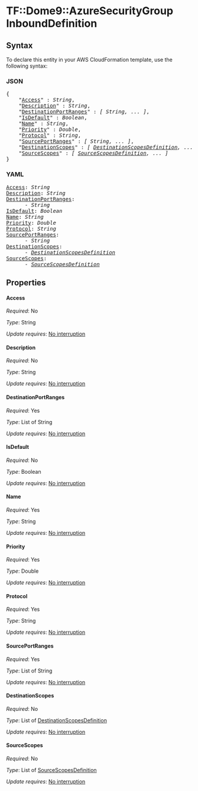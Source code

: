 # TF::Dome9::AzureSecurityGroup InboundDefinition

## Syntax

To declare this entity in your AWS CloudFormation template, use the following syntax:

### JSON

<pre>
{
    "<a href="#access" title="Access">Access</a>" : <i>String</i>,
    "<a href="#description" title="Description">Description</a>" : <i>String</i>,
    "<a href="#destinationportranges" title="DestinationPortRanges">DestinationPortRanges</a>" : <i>[ String, ... ]</i>,
    "<a href="#isdefault" title="IsDefault">IsDefault</a>" : <i>Boolean</i>,
    "<a href="#name" title="Name">Name</a>" : <i>String</i>,
    "<a href="#priority" title="Priority">Priority</a>" : <i>Double</i>,
    "<a href="#protocol" title="Protocol">Protocol</a>" : <i>String</i>,
    "<a href="#sourceportranges" title="SourcePortRanges">SourcePortRanges</a>" : <i>[ String, ... ]</i>,
    "<a href="#destinationscopes" title="DestinationScopes">DestinationScopes</a>" : <i>[ <a href="destinationscopesdefinition.md">DestinationScopesDefinition</a>, ... ]</i>,
    "<a href="#sourcescopes" title="SourceScopes">SourceScopes</a>" : <i>[ <a href="sourcescopesdefinition.md">SourceScopesDefinition</a>, ... ]</i>
}
</pre>

### YAML

<pre>
<a href="#access" title="Access">Access</a>: <i>String</i>
<a href="#description" title="Description">Description</a>: <i>String</i>
<a href="#destinationportranges" title="DestinationPortRanges">DestinationPortRanges</a>: <i>
      - String</i>
<a href="#isdefault" title="IsDefault">IsDefault</a>: <i>Boolean</i>
<a href="#name" title="Name">Name</a>: <i>String</i>
<a href="#priority" title="Priority">Priority</a>: <i>Double</i>
<a href="#protocol" title="Protocol">Protocol</a>: <i>String</i>
<a href="#sourceportranges" title="SourcePortRanges">SourcePortRanges</a>: <i>
      - String</i>
<a href="#destinationscopes" title="DestinationScopes">DestinationScopes</a>: <i>
      - <a href="destinationscopesdefinition.md">DestinationScopesDefinition</a></i>
<a href="#sourcescopes" title="SourceScopes">SourceScopes</a>: <i>
      - <a href="sourcescopesdefinition.md">SourceScopesDefinition</a></i>
</pre>

## Properties

#### Access

_Required_: No

_Type_: String

_Update requires_: [No interruption](https://docs.aws.amazon.com/AWSCloudFormation/latest/UserGuide/using-cfn-updating-stacks-update-behaviors.html#update-no-interrupt)

#### Description

_Required_: No

_Type_: String

_Update requires_: [No interruption](https://docs.aws.amazon.com/AWSCloudFormation/latest/UserGuide/using-cfn-updating-stacks-update-behaviors.html#update-no-interrupt)

#### DestinationPortRanges

_Required_: Yes

_Type_: List of String

_Update requires_: [No interruption](https://docs.aws.amazon.com/AWSCloudFormation/latest/UserGuide/using-cfn-updating-stacks-update-behaviors.html#update-no-interrupt)

#### IsDefault

_Required_: No

_Type_: Boolean

_Update requires_: [No interruption](https://docs.aws.amazon.com/AWSCloudFormation/latest/UserGuide/using-cfn-updating-stacks-update-behaviors.html#update-no-interrupt)

#### Name

_Required_: Yes

_Type_: String

_Update requires_: [No interruption](https://docs.aws.amazon.com/AWSCloudFormation/latest/UserGuide/using-cfn-updating-stacks-update-behaviors.html#update-no-interrupt)

#### Priority

_Required_: Yes

_Type_: Double

_Update requires_: [No interruption](https://docs.aws.amazon.com/AWSCloudFormation/latest/UserGuide/using-cfn-updating-stacks-update-behaviors.html#update-no-interrupt)

#### Protocol

_Required_: Yes

_Type_: String

_Update requires_: [No interruption](https://docs.aws.amazon.com/AWSCloudFormation/latest/UserGuide/using-cfn-updating-stacks-update-behaviors.html#update-no-interrupt)

#### SourcePortRanges

_Required_: Yes

_Type_: List of String

_Update requires_: [No interruption](https://docs.aws.amazon.com/AWSCloudFormation/latest/UserGuide/using-cfn-updating-stacks-update-behaviors.html#update-no-interrupt)

#### DestinationScopes

_Required_: No

_Type_: List of <a href="destinationscopesdefinition.md">DestinationScopesDefinition</a>

_Update requires_: [No interruption](https://docs.aws.amazon.com/AWSCloudFormation/latest/UserGuide/using-cfn-updating-stacks-update-behaviors.html#update-no-interrupt)

#### SourceScopes

_Required_: No

_Type_: List of <a href="sourcescopesdefinition.md">SourceScopesDefinition</a>

_Update requires_: [No interruption](https://docs.aws.amazon.com/AWSCloudFormation/latest/UserGuide/using-cfn-updating-stacks-update-behaviors.html#update-no-interrupt)

